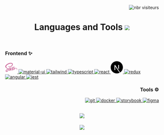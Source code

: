 <p align="right"> 
    <img src="https://komarev.com/ghpvc/?username=mena0018&label=Profile%20views&color=0e75b6&style=flat" alt="nbr visiteurs" /> 
</p>

<!-- Skills -->
<h1 align="center">Languages and Tools 
    <img src="https://media2.giphy.com/media/QssGEmpkyEOhBCb7e1/giphy.gif?cid=ecf05e47a0n3gi1bfqntqmob8g9aid1oyj2wr3ds3mg700bl&rid=giphy.gif" width ="25"> 
</h1>
<br />

<h3 align=left>Frontend ✨</h3>
<div align="left"> 
    <a href="https://sass-lang.com" target="_blank" rel="noreferrer"> 
    <img src="https://raw.githubusercontent.com/devicons/devicon/master/icons/sass/sass-original.svg" alt="sass" width="40" height="40"/> 
    </a> 
    <a href="https://mui.com/material-ui/" target="_blank" rel="noreferrer"> 
    <img src="https://cdn.jsdelivr.net/gh/devicons/devicon/icons/materialui/materialui-original.svg" alt="material-ui" width="40" height="40" />
    </a> 
    <a href="https://tailwindcss.com" target="_blank" rel="noreferrer"> 
    <img src="https://cdn.jsdelivr.net/gh/devicons/devicon/icons/tailwindcss/tailwindcss-plain.svg" alt="tailwind" width="40" height="40"/>   
    </a> 
    <a href="https://www.typescriptlang.org/" target="_blank" rel="noreferrer">
    <img src="https://cdn.jsdelivr.net/gh/devicons/devicon/icons/typescript/typescript-plain.svg" alt="typescript" width="40" height="40"/> 
    </a>
    <a href="https://reactjs.org/" target="_blank" rel="noreferrer"> 
    <img src="https://cdn.jsdelivr.net/gh/devicons/devicon/icons/react/react-original.svg"" alt="react" width="40" height="40"/>     
    </a>
    <a href="https://nextjs.org/" target="_blank" rel="noreferrer"> 
    <img src="./icones/front/next.svg" alt="next" width="40" height="40"/>
    </a>
    <a href="https://react-redux.js.org/" target="_blank" rel="noreferrer"> 
    <img src="https://cdn.jsdelivr.net/gh/devicons/devicon/icons/redux/redux-original.svg" alt="redux" width="40" height="40"/>     
    </a>
    <a href="https://angular.io" target="_blank" rel="noreferrer"> 
    <img src="https://cdn.jsdelivr.net/gh/devicons/devicon/icons/angularjs/angularjs-original.svg" alt="angular" width="40" height="40" />
    </a>
    <a href="https://jestjs.io" target="_blank" rel="noreferrer">
    <img src="https://www.vectorlogo.zone/logos/jestjsio/jestjsio-icon.svg" alt="jest" width="40" height="40"/> 
    </a> 
</div>

<!-- 
<h3 align="right">Backend 🤖 </h3>
<div align="right">
       <a href="https://www.php.net" target="_blank" rel="noreferrer"> 
          <img src="https://cdn.jsdelivr.net/gh/devicons/devicon/icons/php/php-plain.svg" alt="php" width="40" height="40"/>
       </a>
       <a href="https://www.mysql.com/" target="_blank" rel="noreferrer">
          <img src="https://raw.githubusercontent.com/devicons/devicon/master/icons/mysql/mysql-original-wordmark.svg" alt="mysql" width="40" height="40"/> 
       </a> 
       <a href="https://symfony.com" target="_blank" rel="noreferrer"> 
         <img src="./icones/back/symfony.svg" alt="symfony" width="40" height="40"/> 
       </a>
       <a href="https://phpunit.de" target="_blank" rel="noreferrer"> 
         <img src="./icones/back/phpunit-svgrepo-com.svg" alt="PhpUnit" width="40" height="40"/> 
       </a>
       <a href="https://api-platform.com" target="_blank" rel="noreferrer"> 
         <img src="./icones/back/Logo_Circle webby blue.svg" alt="API Platform" width="40" height="40"/> 
       </a>
       <a href="https://nodejs.org" target="_blank" rel="noreferrer">
         <img src="https://cdn.jsdelivr.net/gh/devicons/devicon/icons/nodejs/nodejs-original.svg" alt="nodejs" width="40" height="40"/>
       </a> 
       <a href="https://expressjs.com" target="_blank" rel="noreferrer"> 
         <img src="https://cdn.jsdelivr.net/gh/devicons/devicon/icons/express/express-original.svg" alt="express" width="40" height="40"/>
       </a> 
</div>
  -->


<h3 align="right">Tools ⚙️</h3>
<div align="right">
    <a href="https://git-scm.com/" target="_blank" rel="noreferrer">
    <img src="https://www.vectorlogo.zone/logos/git-scm/git-scm-icon.svg" alt="git" width="40" height="40"/> 
    </a> 
    <a href="https://www.docker.com" target="_blank" rel="noreferrer">
    <img src="https://cdn.jsdelivr.net/gh/devicons/devicon/icons/docker/docker-plain-wordmark.svg"  alt="docker" width="40" height="40"/>
    </a>                                                                                                                        
    <a href="https://storybook.js.org/" target="_blank" rel="noreferrer"> 
    <img src="https://cdn.jsdelivr.net/gh/devicons/devicon/icons/storybook/storybook-original.svg" alt="storybook" width="40" height="40"/>
    </a>
    <a href="https://www.figma.com/" target="_blank" rel="noreferrer"> 
    <img src="https://www.vectorlogo.zone/logos/figma/figma-icon.svg" alt="figma" width="40" height="40"/>
    </a>
</div>

<br />
<br />

<div align="center">
    <img src="https://user-images.githubusercontent.com/73097560/115834477-dbab4500-a447-11eb-908a-139a6edaec5c.gif" width="300px">
</div>

<br>

<div align="center">   
    <img align="center" 
        src="https://github-readme-stats.vercel.app/api?username=mena0018&theme=discord_old_blurple&hide_border=true&show_icons=true&include_all_commits=true&count_private=true&rank_icon=github&width=250" />
</div>


<!--
    ![Top Langs](https://github-readme-stats.vercel.app/api/top-langs/?username=mena0018&theme=tokyonight&langs_count=6&hide_border=true&show_icons=true&layout=compact)
     <img align="center" src="https://github-readme-streak-stats.herokuapp.com/?user=mena0018&theme=discord_old_blurple&hide_border=true" /> -->

